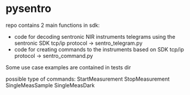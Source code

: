 # pysentro

repo contains 2 main functions in sdk:

- code for decoding sentronic NIR instruments telegrams using the sentronic SDK tcp/ip protocol -> sentro_telegram.py
- code for creating commands to the instruments based on SDK tcp/ip protocol -> sentro_command.py

Some use case examples are contained in tests dir

possible type of commands:
StartMeasurement
StopMeasurement
SingleMeasSample
SingleMeasDark

